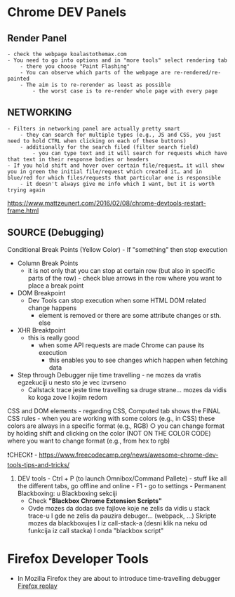 # Chrome DEV Panels
## Render Panel
	- check the webpage koalastothemax.com
	- You need to go into options and in "more tools" select rendering tab
		- there you choose "Paint Flashing"
		- You can observe which parts of the webpage are re-rendered/re-painted
		- The aim is to re-rerender as least as possible
			- the worst case is to re-render whole page with every page

## NETWORKING
	- Filters in networking panel are actually pretty smart
		- they can search for multiple types (e.g., JS and CSS, you just need to hold CTRL when clicking on each of these buttons)
		- additionally for the search filed (filter search field)
			- you can type text and it will search for requests which have that text in their response bodies or headers
	- If you hold shift and hover over certain file/request… it will show you in green the initial file/request which created it… and in blue/red for which files/requests that particular one is responsible
		- it doesn't always give me info which I want, but it is worth trying again

https://www.mattzeunert.com/2016/02/08/chrome-devtools-restart-frame.html

## SOURCE (Debugging)
Conditional Break Points (Yellow Color) - If "something" then stop execution
  - Column Break Points
    - it is not only that you can stop at certain row (but also in specific parts of the row) - check blue arrows in the row where you want to place a break point
  - DOM Breakpoint
    - Dev Tools can stop execution when some HTML DOM related change happens
      - element is removed or there are some attribute changes or sth. else
  - XHR Breaktpoint
    - this is really good
      - when some API requests are made Chrome can pause its execution
        - this enables you to see changes which happen when fetching data
  - Step through Debugger nije time travelling - ne mozes da vratis egzekuciji u nesto sto je vec izvrseno
    - Callstack trace jeste time travelling sa druge strane… mozes da vidis ko koga zove I kojim redom

CSS and DOM elements
	- regarding CSS, Computed tab shows the FINAL CSS rules
	- when you are working with some colors (e.g., in CSS) these colors are always in a specific format (e.g., RGB)
		○ you can change format by holding shift and clicking on the color (NOT ON THE COLOR CODE) where you want to change format (e.g., from hex to rgb)


❗CHECK❗ - https://www.freecodecamp.org/news/awesome-chrome-dev-tools-tips-and-tricks/
   1. DEV tools
    - Ctrl + P (to launch Omnibox/Command Pallete)
	- stuff like all the different tabs, go offline and online
    - F1 - go to settings
	- Permanent Blackboxing: u Blackboxing sekciji
		- Check **"Blackbox Chrome Extension Scripts"**
		- Ovde mozes da dodas sve fajlove koje ne zelis da vidis u stack trace-u I gde ne zelis da pauzira debuger… (webpack, …)
Skripte mozes da blackboxujes I iz call-stack-a (desni klik na neku od funkcija iz call stacka) I onda "blackbox script"


# Firefox Developer Tools
- In Mozilla Firefox they are about to introduce time-travelling debugger
[Firefox replay](https://developer.mozilla.org/en-US/docs/Mozilla/Projects/WebReplay)
